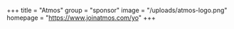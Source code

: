 +++
title = "Atmos"
group = "sponsor"
image = "/uploads/atmos-logo.png"
homepage = "https://www.joinatmos.com/yo"
+++
